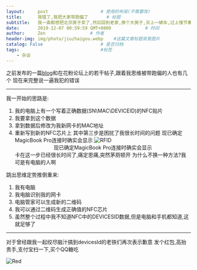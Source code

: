 ```yaml
---
layout:     post                    # 使用的布局(不需要改)
title:      我错了,我把大家带跑偏了       # 标题
subtitle:   我一直都想把北京房子卖了,然后回到老家,换个大房子,买上一辆车,过上慢节奏走生活,可房东一直不同意  #副标题
date:       2019-12-07 00:59:59 GMT+0800             # 时间
author:     Zen                 # 作者
header-img: img/photo/jiuzhaigou.webp    #这篇文章标题背景图片
catalog: False                      # 是否归档
tags:                               #标签
    - 杂谈
---
```


之前发布的一篇[blog](https://zhangyiming748.github.io/2019/11/18/RebuildWirelessCard/)和在花粉论坛上的若干帖子,跟着我思维被带跑偏的人也有几个
现在来完整说一遍我犯的错误

----

我一开始的思路是:
1. 我的电脑上有一个写着正确数据(SN\MAC\DEVICEID)的NFC贴片
2. 我要拿到这个数据
3. 拿到数据后修改为我新网卡的MAC地址
4. 重新写到新的NFC芯片上
其中第三步是困扰了我很长时间的问题
现已确定MagicBook Pro连接时确实会显示
![RFID](https://raw.githubusercontent.com/zhangyiming748/zhangyiming748.github.io/master/img/Honor/MagicBookProRFID.jpg)<center>现已确定MagicBook Pro连接时确实会显示</center>
卡在这一步已经很长时间了,痛定思痛,突然茅厕顿开
为什么不换一种方法?我可是有电脑的人啊

跳出思维定势推倒重来:
1. 我有电脑
2. 我电脑识别我的网卡
3. 电脑管家可以生成新的二维码
4. 我可以通过二维码生成正确值的NFC芯片
5. 虽然整个过程中我不知道NFC中的DEVICESID数据,但是电脑和手机都知道,这就足够了

----

对于曾经跟我一起绞尽脑汁搞到devicesId的老铁们再次表示歉意
发个红包,高抬贵手,支付宝扫一下,买个QQ糖吃

![Red](https://raw.githubusercontent.com/zhangyiming748/zhangyiming748.github.io/master/img/Honor/red.png)
